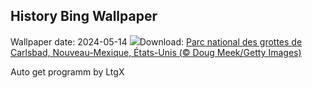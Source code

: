 ## History Bing Wallpaper
Wallpaper date: 2024-05-14
![](https://www.bing.com/th?id=OHR.CarlsbadNP_FR-FR1644664306_UHD.jpg&w=1000)Download: [Parc national des grottes de Carlsbad, Nouveau-Mexique, États-Unis (© Doug Meek/Getty Images)](https://www.bing.com/th?id=OHR.CarlsbadNP_FR-FR1644664306_UHD.jpg)

Auto get programm by LtgX
